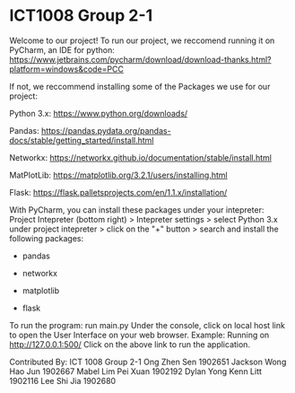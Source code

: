 # ICT1008 Group 2-1

Welcome to our project! 
To run our project, we reccomend running it on PyCharm, an IDE for python: 
https://www.jetbrains.com/pycharm/download/download-thanks.html?platform=windows&code=PCC


If not, we reccommend installing some of the Packages we use for our project:

Python 3.x: https://www.python.org/downloads/

Pandas:     https://pandas.pydata.org/pandas-docs/stable/getting_started/install.html

Networkx:   https://networkx.github.io/documentation/stable/install.html

MatPlotLib: https://matplotlib.org/3.2.1/users/installing.html

Flask:      https://flask.palletsprojects.com/en/1.1.x/installation/


With PyCharm, you can install these packages under your intepreter:
Project Intepreter (bottom right) > Intepreter settings > select Python 3.x under project intepreter > click on the "+" button > search and install the following packages:

- pandas

- networkx

- matplotlib

- flask

To run the program:
run main.py
Under the console, click on local host link to open the User Interface on your web browser.
Example: Running on http://127.0.0.1:500/
Click on the above link to run the application.



Contributed By: 
ICT 1008 Group 2-1 
Ong Zhen Sen 1902651
Jackson Wong Hao Jun 1902667
Mabel Lim Pei Xuan 1902192
Dylan Yong Kenn Litt 1902116
Lee Shi Jia 1902680
